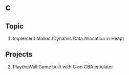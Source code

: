 # c

## Topic
1. Implement Malloc (Dynamic Data Allocation in Heap)

## Projects
2. PlaytheWall Game built with C on GBA emulator
